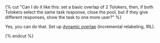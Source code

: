 {% cut "Can I do it like this: set a basic overlap of 2 Tolokers, then, if both Tolokers select the same task response, close the pool, but if they give different responses, show the task to one more user?" %}

Yes, you can do that. Set up [dynamic overlap](../../../../guide/concepts/dynamic-overlap.md) (incremental relabeling, IRL).

{% endcut %}